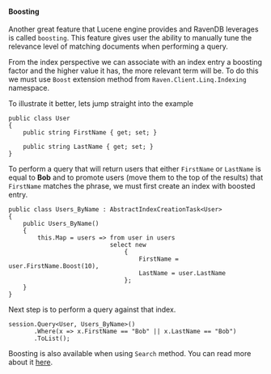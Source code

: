 ﻿
#### Boosting

Another great feature that Lucene engine provides and RavenDB leverages is called `boosting`. This feature gives user the ability to manually tune the relevance level of matching documents when performing a query. 

From the index perspective we can associate with an index entry a boosting factor and the higher value it has, the more relevant term will be. To do this we must use `Boost` extension method from `Raven.Client.Linq.Indexing` namespace.

To illustrate it better, lets jump straight into the example

	public class User
	{
	    public string FirstName { get; set; }
	 
	    public string LastName { get; set; }
	}

To perform a query that will return users that either `FirstName` or `LastName` is equal to **Bob** and to promote users (move them to the top of the results) that `FirstName` matches the phrase, we must first create an index with boosted entry.

	public class Users_ByName : AbstractIndexCreationTask<User>
	{
	    public Users_ByName()
	    {
	        this.Map = users => from user in users
	                            select new
	                                {
	                                    FirstName = user.FirstName.Boost(10),
	                                    LastName = user.LastName
	                                };
	    }
	}

Next step is to perform a query against that index.

	session.Query<User, Users_ByName>()
	       .Where(x => x.FirstName == "Bob" || x.LastName == "Bob")
	       .ToList();

Boosting is also available when using `Search` method. You can read more about it [here](searching#boosting).